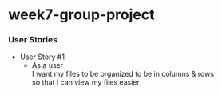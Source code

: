 # week7-group-project

### User Stories
* User Story #1
  -  As a user <br />
     I want my files to be organized to be in columns & rows <br />
     so that I can view my files easier
